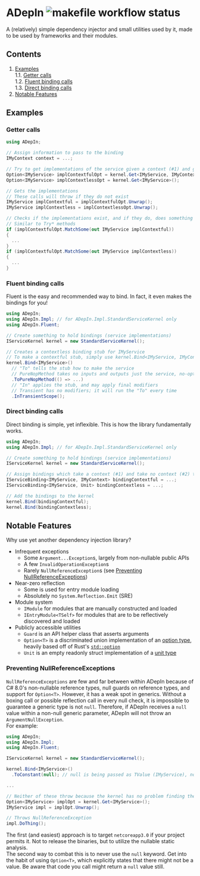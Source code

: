 # ADepIn ![makefile workflow status](https://img.shields.io/github/workflow/status/ash-hat/ADepIn/makefile/main?label=makefile&style=flat-square)
A (relatively) simple dependency injector and small utilities used by it, made to be used by frameworks and their modules.

## Contents
1. [Examples](#examples)  
  1.1. [Getter calls](#getter-calls)  
  1.2. [Fluent binding calls](#fluent-binding-calls)  
  1.3. [Direct binding calls](#direct-binding-calls)  
2. [Notable Features](#notable-features)

## Examples
### Getter calls
```cs
using ADepIn;

// Assign information to pass to the binding
IMyContext context = ...;

// Try to get implementations of the service given a context (#1) and given no context (#2)
Option<IMyService> implContextfulOpt = kernel.Get<IMyService, IMyContext>(context);
Option<IMyService> implContextlessOpt = kernel.Get<IMyService>();

// Gets the implementations
// These calls will throw if they do not exist
IMyService implContextful = implContextfulOpt.Unwrap();
IMyService implContextless = implContextlessOpt.Unwrap();

// Checks if the implementations exist, and if they do, does something
// Similar to Try* methods
if (implContextfulOpt.MatchSome(out IMyService implContextful))
{
  ...
}
if (implContextfulOpt.MatchSome(out IMyService implContextless))
{
  ...
}
```
### Fluent binding calls
Fluent is the easy and recommended way to bind. In fact, it even makes the bindings for you!

```cs
using ADepIn;
using ADepIn.Impl; // for ADepIn.Impl.StandardServiceKernel only
using ADepIn.Fluent;

// Create something to hold bindings (service implementations)
IServiceKernel kernel = new StandardServiceKernel();

// Creates a contextless binding stub for IMyService
// To make a contextful stub, simply use kernel.Bind<IMyService, IMyContext>()
kernel.Bind<IMyService>()
  // "To" tells the stub how to make the service
  // PureNopMethod takes no inputs and outputs just the service, no-option (hence Nop)
  .ToPureNopMethod(() => ...)
  // "In" applies the stub, and may apply final modifiers
  // Transient has no modifiers; it will run the "To" every time
  .InTransientScope();
```

### Direct binding calls
Direct binding is simple, yet inflexible. This is how the library fundamentally works.

```cs
using ADepIn;
using ADepIn.Impl; // for ADepIn.Impl.StandardServiceKernel only

// Create something to hold bindings (service implementations)
IServiceKernel kernel = new StandardServiceKernel();

// Assign bindings which take a context (#1) and take no context (#2) to create a service
IServiceBinding<IMyService, IMyContext> bindingContextful = ...;
IServiceBinding<IMyService, Unit> bindingContextless = ...;

// Add the bindings to the kernel
kernel.Bind(bindingContextful);
kernel.Bind(bindingContextless);
```

## Notable Features
Why use yet another dependency injection library?

- Infrequent exceptions
  - Some `Argument...Exception`s, largely from non-nullable public APIs
  - A few `InvalidOperationException`s
  - Rarely `NullReferenceException`s (see [Preventing NullReferenceExceptions](#preventing-nullreferenceexceptions))
- Near-zero reflection
  - Some is used for entry module loading
  - Absolutely no `System.Reflection.Emit` (SRE)
- Module system
  - `IModule` for modules that are manually constructed and loaded
  - `IEntryModule<TSelf>` for modules that are to be reflectively discovered and loaded
- Publicly accessible utilities
  - `Guard` is an API helper class that asserts arguments
  - `Option<T>` is a discriminated union implementation of an [option type](https://en.wikipedia.org/wiki/Option_type), heavily based off of Rust's [`std::option`](https://doc.rust-lang.org/std/option/index.html)
  - `Unit` is an empty readonly struct implementation of a [unit type](https://wikipedia.org/wiki/Unit_type)

### Preventing NullReferenceExceptions
`NullReferenceExceptions` are few and far between within ADepIn because of C# 8.0's non-nullable reference types, null guards on reference types, and support for `Option<T>`. However, it has a weak spot in generics. Without a boxing call or possible reflection call in every null check, it is impossible to guarantee a generic type is not `null`. Therefore, if ADepIn receives a `null` value within a non-null generic parameter, ADepIn will not throw an `ArgumentNullException`.  
For example:
```cs
using ADepIn;
using ADepIn.Impl;
using ADepIn.Fluent;

IServiceKernel kernel = new StandardServiceKernel();

kernel.Bind<IMyService>()
  .ToConstant(null); // null is being passed as TValue (IMyService), no null check is performed

...

// Neither of these throw because the kernel has no problem finding the binding and the binding returns Some
Option<IMyService> implOpt = kernel.Get<IMyService>();
IMyService impl = implOpt.Unwrap();

// Throws NullReferenceException
impl.DoThing();
```

The first (and easiest) approach is to target `netcoreapp3.0` if your project permits it. Not to release the binaries, but to utilize the nullable static analysis.  
The second way to combat this is to never use the `null` keyword. Get into the habit of using `Option<T>`, which explicitly states that there might not be a value. Be aware that code you call might return a `null` value still.
